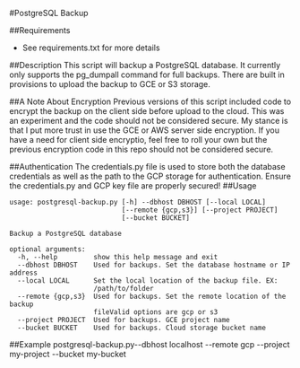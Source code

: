 #PostgreSQL Backup

##Requirements
* See requirements.txt for more details

##Description
This script will backup a PostgreSQL database. It currently only supports the pg_dumpall command for full backups. There are built in provisions to upload the backup to GCE or S3 storage.

##A Note About Encryption
Previous versions of this script included code to encrypt the backup on the client side before upload to the cloud. This was an experiment and the code should not be considered secure. My stance is that I put more trust in use the GCE or AWS server side encryption. If you have a need for client side encryptio, feel free to roll your own but the previous encryption code in this repo should not be considered secure.

##Authentication
The credentials.py file is used to store both the database credentials as well as the path to the GCP storage for authentication. Ensure the credentials.py and GCP key file are properly secured!
##Usage
~~~~
usage: postgresql-backup.py [-h] --dbhost DBHOST [--local LOCAL]
                            [--remote {gcp,s3}] [--project PROJECT]
                            [--bucket BUCKET]

Backup a PostgreSQL database

optional arguments:
  -h, --help         show this help message and exit
  --dbhost DBHOST    Used for backups. Set the database hostname or IP address
  --local LOCAL      Set the local location of the backup file. EX:
                     /path/to/folder
  --remote {gcp,s3}  Used for backups. Set the remote location of the backup
                     fileValid options are gcp or s3
  --project PROJECT  Used for backups. GCE project name
  --bucket BUCKET    Used for backups. Cloud storage bucket name

~~~~

##Example
postgresql-backup.py--dbhost localhost --remote gcp --project my-project --bucket my-bucket